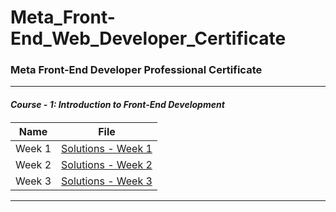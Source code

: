 # Meta_Front-End_Web_Developer_Certificate
**<h3> Meta Front-End Developer Professional Certificate </h3>**

<hr>

_**<h4> Course - 1: Introduction to Front-End Development <h4>**_

| Name | File |
|------|------|
|Week 1|[Solutions - Week 1](https://github.com/HimeshKohad/Meta_Front-End_Web_Developer_Certificate/tree/main/C-1%20:%20Introudction%20to%20Front-End%20Development/Week%201)|
|Week 2|[Solutions - Week 2](https://github.com/HimeshKohad/Meta_Front-End_Web_Developer_Certificate/tree/main/C-1%20:%20Introudction%20to%20Front-End%20Development/Week%202)|
|Week 3|[Solutions - Week 3](https://github.com/HimeshKohad/Meta_Front-End_Web_Developer_Certificate/tree/main/C-1%20:%20Introudction%20to%20Front-End%20Development/Week%203)|

<hr>
